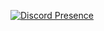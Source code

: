 [![Discord Presence](https://lanyard.cnrad.dev/api/893030423460974592)](https://discord.com/users/893030423460974592)
